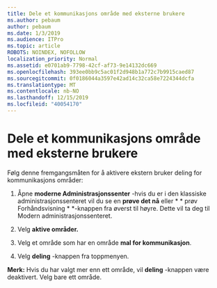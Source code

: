 ```yaml
---
title: Dele et kommunikasjons område med eksterne brukere
ms.author: pebaum
author: pebaum
ms.date: 1/3/2019
ms.audience: ITPro
ms.topic: article
ROBOTS: NOINDEX, NOFOLLOW
localization_priority: Normal
ms.assetid: e0701ab9-7798-42cf-af73-9e14132dc669
ms.openlocfilehash: 393ee0bb9c5ac01f2d948b1a772c7b9915caed87
ms.sourcegitcommit: 0f0186044a3597e42ad14c32ca58e7224344dcfa
ms.translationtype: MT
ms.contentlocale: nb-NO
ms.lasthandoff: 12/15/2019
ms.locfileid: "40054170"
---
```

# <a name="share-a-communication-site-with-external-users"></a>Dele et kommunikasjons område med eksterne brukere

Følg denne fremgangsmåten for å aktivere ekstern bruker deling for kommunikasjons områder: 
  
1. Åpne **moderne Administrasjonssenter** -hvis du er i den klassiske administrasjonssenteret vil du se en **prøve det nå** eller * * prøv Forhåndsvisning * *-knappen fra øverst til høyre. Dette vil ta deg til Modern administrasjonssenteret. 
  
2. Velg **aktive områder.**
  
3. Velg et område som har en område **mal for kommunikasjon**. 
  
4. Velg **deling** -knappen fra toppmenyen. 
  
 **Merk:** Hvis du har valgt mer enn ett område, vil **deling** -knappen være deaktivert. Velg bare ett område. 
  


